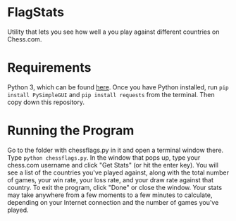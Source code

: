 # FlagStats
Utility that lets you see how well a you play against different countries on Chess.com.

# Requirements
Python 3, which can be found [here](https://www.python.org/downloads/).
Once you have Python installed, run `pip install PySimpleGUI` and `pip install requests` from the terminal.
Then copy down this repository.

# Running the Program
Go to the folder with chessflags.py in it and open a terminal window there. Type `python chessflags.py`.
In the window that pops up, type your chess.com username and click "Get Stats" (or hit the enter key).
You will see a list of the countries you've played against, along with the total number of games, your win rate, your loss rate, and your draw rate against that country.
To exit the program, click "Done" or close the window.
Your stats may take anywhere from a few moments to a few minutes to calculate, depending on your Internet connection and the number of games you've played.
